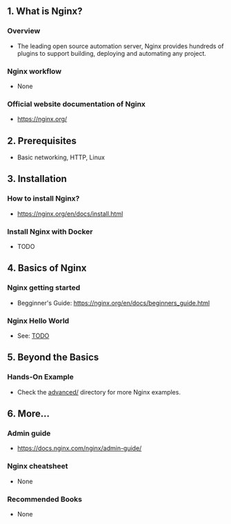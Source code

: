 ## 1. What is Nginx?

### Overview

- The leading open source automation server, Nginx provides hundreds of plugins to support building, deploying and automating any project.

### Nginx workflow

- None

### Official website documentation of Nginx

- https://nginx.org/

## 2. Prerequisites

- Basic networking, HTTP, Linux

## 3. Installation

### How to install Nginx?

- https://nginx.org/en/docs/install.html

### Install Nginx with Docker

- TODO

## 4. Basics of Nginx

### Nginx getting started

- Begginner's Guide: https://nginx.org/en/docs/beginners_guide.html

### Nginx Hello World

- See: [TODO](./basic/hello-nginx.sh)

## 5. Beyond the Basics

### Hands-On Example

- Check the [advanced/](./advanced/) directory for more Nginx examples.

## 6. More...

### Admin guide

- https://docs.nginx.com/nginx/admin-guide/

### Nginx cheatsheet

- None

### Recommended Books

- None
